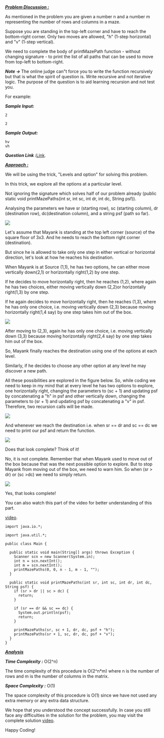 <i style="text-decoration:underline"><b>Problem Discussion :</b></i>

As mentioned in the problem you are given a number n and a number m representing the number of rows and columns in a maze. 

Suppose you are standing in the top-left corner and have to reach the bottom-right corner. Only two moves are allowed, "h" (1-step horizontal) and "v" (1-step vertical). 

We need to complete the body of printMazePath function - without changing signature - to print the list of all paths that can be used to move from top-left to bottom-right.

<i><b>Note -> </b></i>The online judge can"t force you to write the function recursively but that is what the spirit of question is. 
Write recursive and not iterative logic. The purpose of the question is to aid learning recursion and not test you.

For example:

<i><b>Sample Input:</b></i>
```
2

2
```
<i><b>Sample Output:</b></i>

```
hv
vh
```
<i><b>Question Link :</b></i>[Link](https://www.pepcoding.com/resources/online-java-foundation/recursion-on-the-way-up/print-maze-paths-official/ojquestion).

<i style="text-decoration:underline"><b>Approach :</b></i>

We will be using the trick, "Levels and option" for solving this problem. 

In this trick, we explore all the options at a particular level. 

Not ignoring the signature which solves half of our problem already (public static void printMazePaths(int sr, int sc, int dr, int dc, String psf)). 

Analysing the parameters we have sr (starting row), sc (starting column), dr (destination row), dc(destination column), and a string psf (path so far).

<img src="https://pepvids.sgp1.cdn.digitaloceanspaces.com/articles/print_maze_path/print_maze_path_1.png">

Let's assume that Mayank is standing at the top left corner (source) of the square floor of 3x3. And he needs to reach the bottom right corner (destination).

But since he is allowed to take only one step in either vertical or horizontal direction, let's look at how he reaches his destination.

When Mayank is at Source (1,1), he has two options, he can either move vertically down(2,1) or horizontally right(1,2) by one step.

If he decides to move horizontally right, then he reaches (1,2), where again he has two choices, either moving vertically down (2,2)or horizontally right(1,3) by one step.

If he again decides to move horizontally right, then he reaches (1,3), where he has only one choice, i.e. moving vertically down (2,3) because moving horizontally right(1,4 say) by one step takes him out of the box.

<img src="https://pepvids.sgp1.cdn.digitaloceanspaces.com/articles/print_maze_path/print_maze_path_2.png">

After moving to (2,3), again he has only one choice, i.e. moving vertically down (3,3) because moving horizontally right(2,4 say) by one step takes him out of the box.

So, Mayank finally reaches the destination using one of the options at each level.

Similarly, if he decides to choose any other option at any level he may discover a new path.

All these possibilities are explored in the figure below.
So, while coding we need to keep in my mind that at every level he has two options to explore, one horizontally right, changing the parameters to (sc + 1) and updating psf by concatenating a "h" in psf and other vertically down, changing the parameters to (sr + 1) and updating psf by concatenating a "v" in psf. Therefore, two recursion calls will be made.

<img src="https://pepvids.sgp1.cdn.digitaloceanspaces.com/articles/print_maze_path/print_maze_path_3.png">

And whenever we reach the destination i.e. when sr == dr and sc == dc we need to print our psf and return the function.

<img src="https://pepvids.sgp1.cdn.digitaloceanspaces.com/articles/print_maze_path/print_maze_path_4.png">

Does that look complete? Think of it!

No, it is not complete. Remember that when Mayank used to move out of the box because that was the next possible option to explore. But to stop Mayank from moving out of the box, we need to warn him. So when (sr > dr) or (sc >dc) we need to simply return.

<img src="https://pepvids.sgp1.cdn.digitaloceanspaces.com/articles/print_maze_path/print_maze_path_5.png">

Yes, that looks complete!

You can also watch this part of the video for better understanding of this part.

[video](https://youtu.be/MHtAA5UE-6Y).

```
import java.io.*;

import java.util.*;

public class Main {

  public static void main(String[] args) throws Exception {
    Scanner scn = new Scanner(System.in);
    int n = scn.nextInt();
    int m = scn.nextInt();
    printMazePaths(0, 0, n - 1, m - 1, "");
  }

  public static void printMazePaths(int sr, int sc, int dr, int dc, String psf) {
    if (sr > dr || sc > dc) {
      return;
    }

    if (sr == dr && sc == dc) {
      System.out.println(psf);
      return;
    }

    printMazePaths(sr, sc + 1, dr, dc, psf + "h");
    printMazePaths(sr + 1, sc, dr, dc, psf + "v");
  }
}
```

<i style="text-decoration:underline"><b>Analysis</b></i>

<i><b>Time Complexity :</b></i>
O(2^n)

The time complexity of this procedure is O(2^n*m) where n is the number of rows and m is the number of columns in the matrix.

<i><b>Space Complexity :</b></i>
O(1)

The space complexity of this procedure is O(1) since we have not used any extra memory or any extra data structure.

We hope that you understood the concept successfully. In case you still face any difficulties in the solution for the problem, you may visit the complete solution [video](https://www.youtube.com/watch?v=MHtAA5UE-6Y&list=TLGGTQBU7v3X6x4xODA2MjAyMQ).

Happy Coding!



